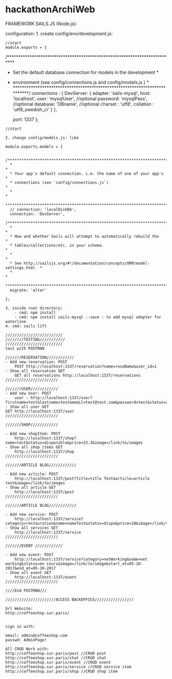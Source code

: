 # hackathonArchiWeb

FRAMEWORK SAILS.JS (Node.js):

configuration: 
	1. create config/env/development.js:


	//start
	module.exports = {

  /***************************************************************************
   * Set the default database connection for models in the development       *
   * environment (see config/connections.js and config/models.js )           *
   ***************************************************************************/
	    connections : {
	     DevServer: {
	      adapter: 'sails-mysql', 
	      host: 'localhost',
	      user: 'mysqlUser', //optional
	      password: 'mysqlPass', //optional
	      database: 'DBname', //optional
	      charset   : 'utf8',
	      collation : 'utf8_swedish_ci'
	     }
	   },

	  port: 1337
	};

	//start
	
	2. change config/models.js: like

	module.exports.models = {

	  /***************************************************************************
	  *                                                                          *
	  * Your app's default connection. i.e. the name of one of your app's        *
	  * connections (see `config/connections.js`)                                *
	  *                                                                          *
	  ***************************************************************************/
	  // connection: 'localDiskDb',
	  connection: 'DevServer',
	  /***************************************************************************
	  *                                                                          *
	  * How and whether Sails will attempt to automatically rebuild the          *
	  * tables/collections/etc. in your schema.                                  *
	  *                                                                          *
	  * See http://sailsjs.org/#!/documentation/concepts/ORM/model-settings.html  *
	  *                                                                          *
	  ***************************************************************************/
	  migrate: 'alter'

	};

	3. inside root directory:
		- cmd: npm install
		- cmd: npm install sails-mysql --save : to add mysql adapter for waterline
	4. cmd: sails lift 

	/////////////////////////
	////////TESTING///////////
	/////////////////////////
	test with POSTMAN

	///////RESERVATION////////////
	- Add new reservation: POST
		POST http://localhost:1337/reservation?name=resaName&user_id=1
	- Show all reservation GET
		GET all reservations http://localhost:1337/reservations
	///////////////////////

	///////USER////////////
	- Add new User: POST
		user : http://localhost:1337/user?firstname=test&lastname=test&email=test@test.com&password=test&status=active
	- Show all user GET
	GET http://localhost:1337/user
	///////////////////////

	///////SHOP////////////

	- Add new shopItem: POST
		http://localhost:1337/shop?name=test&status=disponible&price=23.3&image=/link/to/images
	- Show all shop items GET
		http://localhost:1337/shop
	///////////////////////

	///////ARTICLE BLOG////////////

	- Add new article: POST
		http://localhost:1337/post?title=title Test&article=article test&image=/link/to/images
	- Show all article GET
		http://localhost:1337/post
	///////////////////////

	///////ARTICLE BLOG////////////

	- Add new service: POST
		http://localhost:1337/service?category=restauration&name=nameTest&status=dispo&price=20&image=/link/to/image
	- Show all services GET
		http://localhost:1337/service
	///////////////////////

	///////EVENT ////////////

	- Add new event: POST
		http://localhost:1337/service?category=netWorking&name=net working&status=en cours&image=/link/to/image&start_at=05-10-2017&end_at=05-10-2017
	- Show all event GET
		http://localhost:1337/event
	///////////////////////

	////End POSTMAN///

	//////////////////////ACCESS BACKOFFICE/////////////////

	Url Website:
	http://coffeeshop.sur.paris/
	
	
	sign in with:

	email: admin@coffeeshop.com
	passwd: AdminPage!

	All CRUD Work with:
	http://coffeeshop.sur.paris/post //CRUD post
	http://coffeeshop.sur.paris/chat //CRUD chat
	http://coffeeshop.sur.paris/event //CRUD event 
	http://coffeeshop.sur.paris/service //CRUD service item
	http://coffeeshop.sur.paris/shop //CRUD shop item
	




